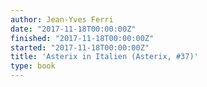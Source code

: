 ```yaml
---
author: Jean-Yves Ferri
date: "2017-11-18T00:00:00Z"
finished: "2017-11-18T00:00:00Z"
started: "2017-11-18T00:00:00Z"
title: 'Asterix in Italien (Asterix, #37)'
type: book
---
```

